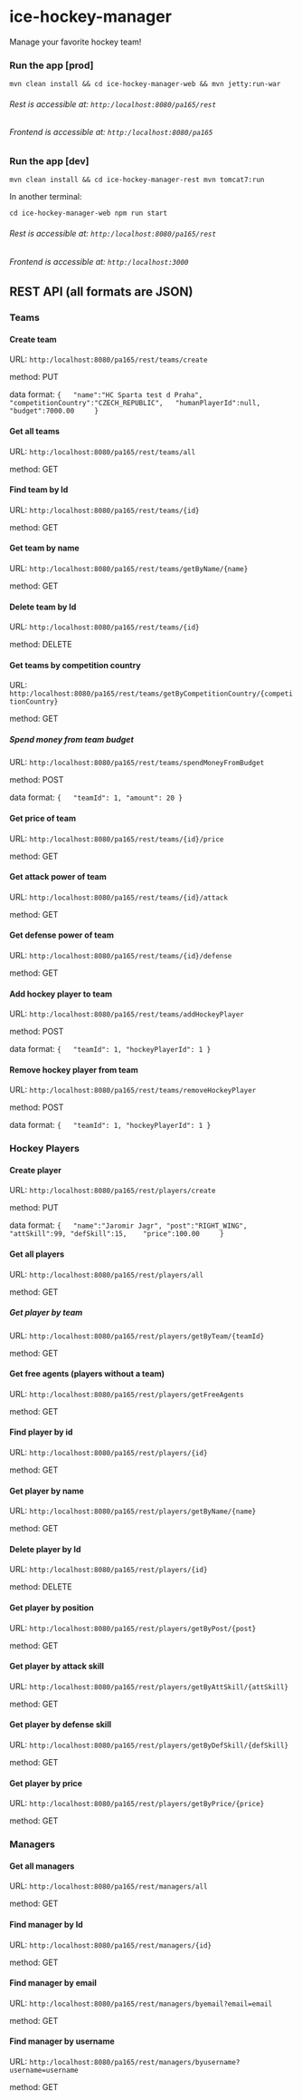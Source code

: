 # ice-hockey-manager
Manage your favorite hockey team!

### Run the app [prod]
`mvn clean install && cd ice-hockey-manager-web && mvn jetty:run-war`

###### Rest is accessible at: `http:/localhost:8080/pa165/rest`

###### Frontend is accessible at: `http:/localhost:8080/pa165`

### Run the app [dev]

`mvn clean install && cd ice-hockey-manager-rest mvn tomcat7:run`

In another terminal:

`cd ice-hockey-manager-web npm run start`

###### Rest is accessible at: `http:/localhost:8080/pa165/rest`

###### Frontend is accessible at: `http:/localhost:3000`

## REST API (all formats are JSON)

### Teams

#### Create team 

URL: `http:/localhost:8080/pa165/rest/teams/create`

method: PUT 

data format: `{  
  "name":"HC Sparta test d Praha",
  "competitionCountry":"CZECH_REPUBLIC",  
  "humanPlayerId":null,   
  "budget":7000.00    
}`

#### Get all teams

URL: `http:/localhost:8080/pa165/rest/teams/all`

method: GET

#### Find team by Id 

URL: `http:/localhost:8080/pa165/rest/teams/{id}`

method: GET


#### Get team by name 

URL: `http:/localhost:8080/pa165/rest/teams/getByName/{name}`

method: GET


#### Delete team by Id 

URL: `http:/localhost:8080/pa165/rest/teams/{id}`

method: DELETE

#### Get teams by competition country 

URL: `http:/localhost:8080/pa165/rest/teams/getByCompetitionCountry/{competitionCountry}`

method: GET

##### Spend money from team budget 

URL: `http:/localhost:8080/pa165/rest/teams/spendMoneyFromBudget`

method: POST 

data format: `{  
  "teamId": 1,
  "amount": 20
}`

#### Get price of team

URL: `http:/localhost:8080/pa165/rest/teams/{id}/price`

method: GET

#### Get attack power of team

URL: `http:/localhost:8080/pa165/rest/teams/{id}/attack`

method: GET

#### Get defense power of team

URL: `http:/localhost:8080/pa165/rest/teams/{id}/defense`

method: GET

#### Add hockey player to team

URL: `http:/localhost:8080/pa165/rest/teams/addHockeyPlayer`

method: POST 

data format: `{  
  "teamId": 1,
  "hockeyPlayerId": 1
}`

#### Remove hockey player from team 

URL: `http:/localhost:8080/pa165/rest/teams/removeHockeyPlayer`

method: POST 

data format: `{  
  "teamId": 1,
  "hockeyPlayerId": 1
}`

### Hockey Players

#### Create player 

URL: `http:/localhost:8080/pa165/rest/players/create`

method: PUT 

data format: `{  
  "name":"Jaromir Jagr",
  "post":"RIGHT_WING",  
  "attSkill":99,
  "defSkill":15,   
  "price":100.00    
}`

#### Get all players

URL: `http:/localhost:8080/pa165/rest/players/all`

method: GET

##### Get player by team

URL: `http:/localhost:8080/pa165/rest/players/getByTeam/{teamId}`

method: GET 

#### Get free agents (players without a team)

URL: `http:/localhost:8080/pa165/rest/players/getFreeAgents`

method: GET

#### Find player by id 

URL: `http:/localhost:8080/pa165/rest/players/{id}`

method: GET


#### Get player by name 

URL: `http:/localhost:8080/pa165/rest/players/getByName/{name}`

method: GET


#### Delete player by Id 

URL: `http:/localhost:8080/pa165/rest/players/{id}`

method: DELETE

#### Get player by position 

URL: `http:/localhost:8080/pa165/rest/players/getByPost/{post}`

method: GET

#### Get player by attack skill

URL: `http:/localhost:8080/pa165/rest/players/getByAttSkill/{attSkill}`

method: GET

#### Get player by defense skill

URL: `http:/localhost:8080/pa165/rest/players/getByDefSkill/{defSkill}`

method: GET

#### Get player by price

URL: `http:/localhost:8080/pa165/rest/players/getByPrice/{price}`

method: GET

### Managers

#### Get all managers

URL: `http:/localhost:8080/pa165/rest/managers/all`

method: GET

#### Find manager by Id 

URL: `http:/localhost:8080/pa165/rest/managers/{id}`

method: GET

#### Find manager by email 

URL: `http:/localhost:8080/pa165/rest/managers/byemail?email=email`

method: GET

#### Find manager by username

URL: `http:/localhost:8080/pa165/rest/managers/byusername?username=username`

method: GET


